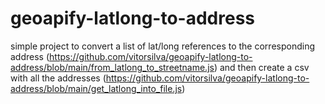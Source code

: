 # geoapify-latlong-to-address
simple project to convert a list of lat/long references to the corresponding address (https://github.com/vitorsilva/geoapify-latlong-to-address/blob/main/from_latlong_to_streetname.js)
and then create a csv with all the addresses (https://github.com/vitorsilva/geoapify-latlong-to-address/blob/main/get_latlong_into_file.js)

